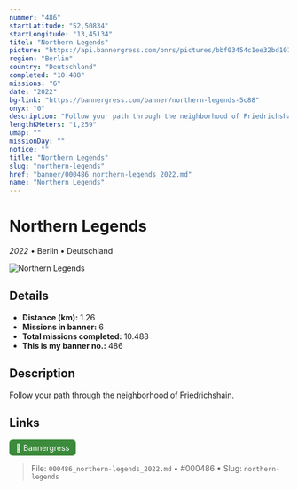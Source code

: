 ```yaml
---
nummer: "486"
startLatitude: "52,50834"
startLongitude: "13,45134"
titel: "Northern Legends"
picture: "https://api.bannergress.com/bnrs/pictures/bbf03454c1ee32bd101d8b31f92dd5cf"
region: "Berlin"
country: "Deutschland"
completed: "10.488"
missions: "6"
date: "2022"
bg-link: "https://bannergress.com/banner/northern-legends-5c88"
onyx: "0"
description: "Follow your path through the neighborhood of Friedrichshain."
lengthKMeters: "1,259"
umap: ""
missionDay: ""
notice: ""
title: "Northern Legends"
slug: "northern-legends"
href: "banner/000486_northern-legends_2022.md"
name: "Northern Legends"
---
```

# Northern Legends

*2022* • Berlin • Deutschland

![Northern Legends](https://api.bannergress.com/bnrs/pictures/bbf03454c1ee32bd101d8b31f92dd5cf)



## Details
- **Distance (km):** 1.26
- **Missions in banner:** 6
- **Total missions completed:** 10.488
- **This is my banner no.:** 486



## Description
Follow your path through the neighborhood of Friedrichshain.



## Links
<a href="https://bannergress.com/banner/northern-legends-5c88" target="_blank" style="display:inline-block;margin-right:8px;padding:6px 12px;background:#3c8b3c;color:#fff;text-decoration:none;border-radius:6px;">🔗 Bannergress</a>



> File: `000486_northern-legends_2022.md`
> • #000486
> • Slug: `northern-legends`

